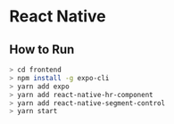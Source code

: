 # React Native
## How to Run

```sh
> cd frontend
> npm install -g expo-cli
> yarn add expo
> yarn add react-native-hr-component
> yarn add react-native-segment-control
> yarn start
```